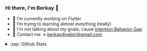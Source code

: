 ### Hi there, I'm Berkay 👋

- 🔭 I’m currently working on Flutter
- 🌱 I’m trying to learning almost eveything (really)
- 💬 I'm not talking about my goals, cause [Intention Behavior Gap](https://www.ncbi.nlm.nih.gov/pmc/articles/PMC6125069/#:~:text=Of%20interest%20here,%20is%20the,the%20variation%20in%20health%20behavior.)
- 💬 Contact me -> berkaydiyebiri@gmail.com

<details>
  <summary>:zap: Github Stats</summary>

  <img align="left" alt="berkayismus's Github Stats" src="https://github-readme-stats.codestackr.vercel.app/api?username=berkayismus&show_icons=true&hide_border=true" />

</details>

[website]: https://berkayismus.site

<!--
**berkayismus/berkayismus** is a ✨ _special_ ✨ repository because its `README.md` (this file) appears on your GitHub profile.

<!--
**[<img align="left" alt="berkayismus | Twitter" width="22px" src="https://cdn.jsdelivr.net/npm/simple-icons@v3/icons/twitter.svg" />][twitter]





